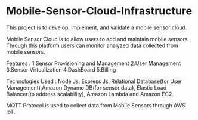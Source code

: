 # Mobile-Sensor-Cloud-Infrastructure

This project is to develop, implement, and validate a mobile sensor cloud.

Mobile Sensor Cloud is to allow users to add and maintain mobile sensors. Through this platform users can monitor analyzed data collected from mobile sensors.

Features :
1.Sensor Provisioning and Management
2.User Management
3.Sensor Virtualization
4.DashBoard
5.Billing

Technologies Used :
Node Js, Express Js, Relational Database(for User Management),Amazon Dynamo DB(for sensor data), Elastic Load Balancer(to address scalability), Amazon Lambda and Amazon EC2.

MQTT Protocol is used to collect data from Mobile Sensors through AWS IoT.
